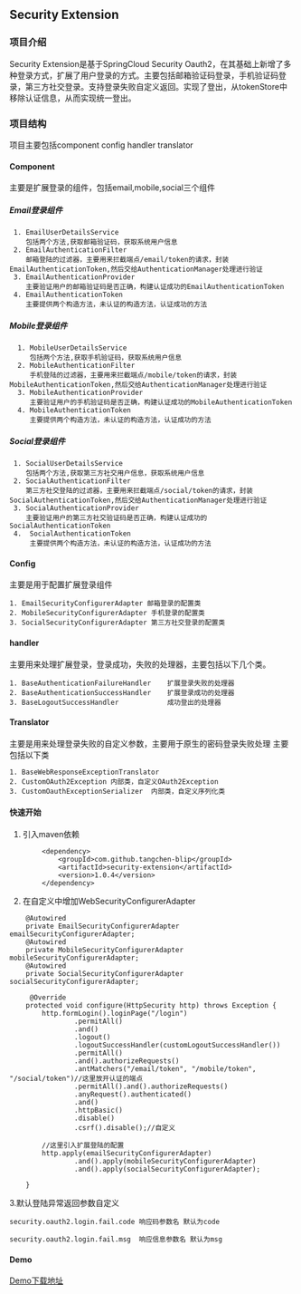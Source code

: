 ##  Security  Extension
### 项目介绍
Security Extension是基于SpringCloud Security Oauth2，在其基础上新增了多种登录方式，扩展了用户登录的方式。主要包括邮箱验证码登录，手机验证码登录，第三方社交登录。支持登录失败自定义返回。实现了登出，从tokenStore中移除认证信息，从而实现统一登出。
### 项目结构
项目主要包括component config handler translator

#### Component 
主要是扩展登录的组件，包括email,mobile,social三个组件
##### Email登录组件


```
 1. EmailUserDetailsService
    包括两个方法,获取邮箱验证码，获取系统用户信息
 2. EmailAuthenticationFilter 
    邮箱登陆的过滤器，主要用来拦截端点/email/token的请求，封装EmailAuthenticationToken,然后交给AuthenticationManager处理进行验证
 3. EmailAuthenticationProvider 
    主要验证用户的邮箱验证码是否正确，构建认证成功的EmailAuthenticationToken
 4. EmailAuthenticationToken 
    主要提供两个构造方法，未认证的构造方法，认证成功的方法
```




 
##### Mobile登录组件



```
  1. MobileUserDetailsService
     包括两个方法,获取手机验证码，获取系统用户信息
  2. MobileAuthenticationFilter 
     手机登陆的过滤器，主要用来拦截端点/mobile/token的请求，封装MobileAuthenticationToken,然后交给AuthenticationManager处理进行验证
  3. MobileAuthenticationProvider 
     主要验证用户的手机验证码是否正确，构建认证成功的MobileAuthenticationToken
  4. MobileAuthenticationToken 
     主要提供两个构造方法，未认证的构造方法，认证成功的方法
```


##### Social登录组件

 
```
 1. SocialUserDetailsService
    包括两个方法,获取第三方社交用户信息，获取系统用户信息
 2. SocialAuthenticationFilter 
    第三方社交登陆的过滤器，主要用来拦截端点/social/token的请求，封装SocialAuthenticationToken,然后交给AuthenticationManager处理进行验证
 3. SocialAuthenticationProvider 
    主要验证用户的第三方社交验证码是否正确，构建认证成功的SocialAuthenticationToken
 4.  SocialAuthenticationToken 
     主要提供两个构造方法，未认证的构造方法，认证成功的方法
```


#### Config
主要是用于配置扩展登录组件

```
1. EmailSecurityConfigurerAdapter 邮箱登录的配置类
2. MobileSecurityConfigurerAdapter 手机登录的配置类
3. SocialSecurityConfigurerAdapter 第三方社交登录的配置类
```

#### handler
主要用来处理扩展登录，登录成功，失败的处理器，主要包括以下几个类。

```
1. BaseAuthenticationFailureHandler    扩展登录失败的处理器
2. BaseAuthenticationSuccessHandler    扩展登录成功的处理器
3. BaseLogoutSuccessHandler            成功登出的处理器
```


#### Translator
主要是用来处理登录失败的自定义参数，主要用于原生的密码登录失败处理
主要包括以下类 
```
1. BaseWebResponseExceptionTranslator
2. CustomOAuth2Exception 内部类，自定义OAuth2Exception
3. CustomOauthExceptionSerializer  内部类，自定义序列化类
```
#### 快速开始

1. 引入maven依赖

```
        <dependency>
            <groupId>com.github.tangchen-blip</groupId>
            <artifactId>security-extension</artifactId>
            <version>1.0.4</version>
        </dependency>
```


2. 在自定义中增加WebSecurityConfigurerAdapter

```
    @Autowired
    private EmailSecurityConfigurerAdapter emailSecurityConfigurerAdapter;
    @Autowired
    private MobileSecurityConfigurerAdapter mobileSecurityConfigurerAdapter;
    @Autowired
    private SocialSecurityConfigurerAdapter socialSecurityConfigurerAdapter;
    
     @Override
    protected void configure(HttpSecurity http) throws Exception {
        http.formLogin().loginPage("/login")
                .permitAll()
                .and()
                .logout()
                .logoutSuccessHandler(customLogoutSuccessHandler())
                .permitAll()
                .and().authorizeRequests()
                .antMatchers("/email/token", "/mobile/token", "/social/token")//这里放开认证的端点
                .permitAll().and().authorizeRequests()
                .anyRequest().authenticated()
                .and()
                .httpBasic()
                .disable()
                .csrf().disable();//自定义
                
        //这里引入扩展登陆的配置        
        http.apply(emailSecurityConfigurerAdapter)
                .and().apply(mobileSecurityConfigurerAdapter)
                .and().apply(socialSecurityConfigurerAdapter);
        
    }
```
3.默认登陆异常返回参数自定义

```
security.oauth2.login.fail.code 响应码参数名 默认为code

security.oauth2.login.fail.msg  响应信息参数名 默认为msg
```

#### Demo
[Demo下载地址](https://github.com/tangchen-blip/blip-auth-server)
